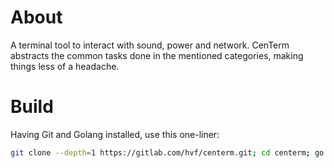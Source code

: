 # About
A terminal tool to interact with sound, power and network. CenTerm abstracts the common tasks done in the mentioned categories, making things less of a headache.

# Build
Having Git and Golang installed, use this one-liner:
```sh
git clone --depth=1 https://gitlab.com/hvf/centerm.git; cd centerm; go build -o centerm-build;
```
